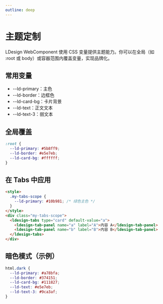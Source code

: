 ```yaml
---
outline: deep
---
```


# 主题定制

LDesign WebComponent 使用 CSS 变量提供主题能力。你可以在全局（如 :root 或 body）或容器范围内覆盖变量，实现品牌化。

## 常用变量

- --ld-primary：主色
- --ld-border：边框色
- --ld-card-bg：卡片背景
- --ld-text：正文文本
- --ld-text-3：弱文本

## 全局覆盖

```css
:root {
  --ld-primary: #5b8ff9;
  --ld-border: #e5e7eb;
  --ld-card-bg: #ffffff;
}
```

## 在 Tabs 中应用

```html
<style>
  .my-tabs-scope {
    --ld-primary: #10b981; /* 绿色主色 */
  }
</style>
<div class="my-tabs-scope">
  <ldesign-tabs type="card" default-value="a">
    <ldesign-tab-panel name="a" label="A">内容 A</ldesign-tab-panel>
    <ldesign-tab-panel name="b" label="B">内容 B</ldesign-tab-panel>
  </ldesign-tabs>
</div>
```

## 暗色模式（示例）

```css
html.dark {
  --ld-primary: #a78bfa;
  --ld-border: #374151;
  --ld-card-bg: #111827;
  --ld-text: #e5e7eb;
  --ld-text-3: #9ca3af;
}
```
